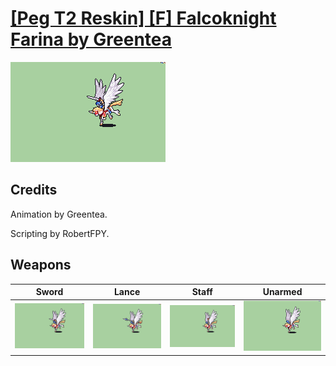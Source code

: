 # [\[Peg T2 Reskin\] \[F\] Falcoknight Farina by Greentea](./)

<img src="./1.%20Sword/Sword_000.png" alt="[Peg T2 Reskin] [F] Falcoknight Farina by Greentea standing" />

## Credits

Animation by Greentea.

Scripting by RobertFPY.

## Weapons


|Sword |Lance |Staff |Unarmed |
|  :---: | :---: | :---: | :---: |
| <img alt="Sword animation" src="./1.%20Sword/Sword.gif" /> | <img alt="Lance animation" src="./2.%20Lance/Lance.gif" /> | <img alt="Staff animation" src="./7.%20Staff/Staff.gif" /> | <img alt="Unarmed animation" src="./8.%20Unarmed/Unarmed.gif" /> |

